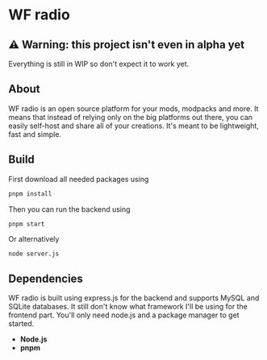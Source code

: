 # WF radio

## ⚠ Warning: this project isn't even in alpha yet
Everything is still in WIP so don't expect it to work yet.

## About
WF radio is an open source platform for your mods, modpacks and more. It means that instead of relying only on the big platforms out there, you can easily self-host and share all of your creations. It's meant to be lightweight, fast and simple.

## Build
First download all needed packages using
```sh
pnpm install
```

Then you can run the backend using
```sh
pnpm start
```
Or alternatively
```
node server.js
```

## Dependencies
WF radio is built using express.js for the backend and supports MySQL and SQLite databases. It still don't know what framework I'll be using for the frontend part. You'll only need node.js and a package manager to get started.

- **Node.js**
- **pnpm**